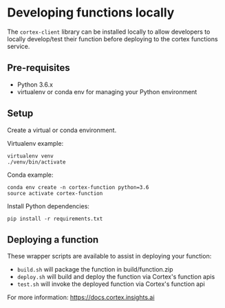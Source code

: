 # Developing functions locally
The `cortex-client` library can be installed locally to allow developers to locally develop/test their function before deploying to the cortex functions service.

## Pre-requisites
* Python 3.6.x
* virtualenv or conda env for managing your Python environment

## Setup
Create a virtual or conda environment.

Virtualenv example:
```
virtualenv venv
./venv/bin/activate

```

Conda example:
```
conda env create -n cortex-function python=3.6
source activate cortex-function
```

Install Python dependencies:
```
pip install -r requirements.txt
```

## Deploying a function
These wrapper scripts are available to assist in deploying your function:

* `build.sh` will package the function in build/function.zip
* `deploy.sh` will build and deploy the function via Cortex's function apis
* `test.sh` will invoke the deployed function via Cortex's function api

For more information: https://docs.cortex.insights.ai
